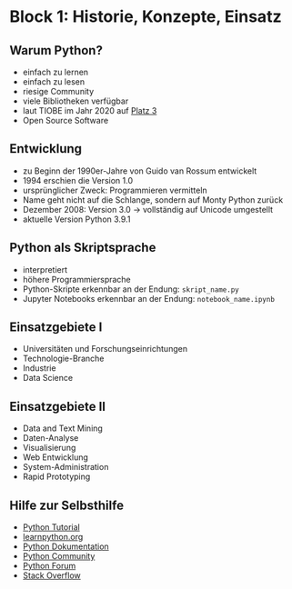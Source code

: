 # Block 1: Historie, Konzepte, Einsatz

## Warum Python?

* einfach zu lernen
* einfach zu lesen
* riesige Community
* viele Bibliotheken verfügbar
* laut TIOBE im Jahr 2020 auf [Platz 3](https://www.tiobe.com/tiobe-index/)
* Open Source Software

## Entwicklung

* zu Beginn der 1990er-Jahre von Guido van Rossum entwickelt
* 1994 erschien die Version 1.0
* ursprünglicher Zweck: Programmieren vermitteln
* Name geht nicht auf die Schlange, sondern auf Monty Python zurück
* Dezember 2008: Version 3.0 -> vollständig auf Unicode umgestellt
* aktuelle Version Python 3.9.1
<!-- * Juli 2018: Guido van Rossum tritt als "Benevolent Dictator for Life" (BDFL) -->

## Python als Skriptsprache

* interpretiert
* höhere Programmiersprache
* Python-Skripte erkennbar an der Endung: `skript_name.py`
* Jupyter Notebooks erkennbar an der Endung: `notebook_name.ipynb`

## Einsatzgebiete I

* Universitäten und Forschungseinrichtungen
* Technologie-Branche
* Industrie
* Data Science

## Einsatzgebiete II

* Data and Text Mining
* Daten-Analyse
* Visualisierung
* Web Entwicklung
* System-Administration
* Rapid Prototyping

## Hilfe zur Selbsthilfe

* [Python Tutorial](https://docs.python.org/3/tutorial/)
* [learnpython.org](https://www.learnpython.org/)
* [Python Dokumentation](https://www.python.org/doc/)
* [Python Community](https://www.python.org/community/)
* [Python Forum](https://www.python-forum.de/)
* [Stack Overflow](https://stackoverflow.com/)

